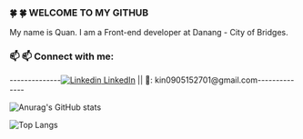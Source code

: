 ### :four_leaf_clover: :four_leaf_clover: WELCOME TO MY GITHUB 
My name is Quan. I am a Front-end developer at Danang - City of Bridges.
### :mailbox: :mailbox: Connect with me: 
--------------[![Linkedin](https://i.stack.imgur.com/gVE0j.png) LinkedIn](https://www.linkedin.com/in/qu%C3%A2n-minh-2a862b24a/) || :email:: kin0905152701@gmail.com--------------

![Anurag's GitHub stats](https://github-readme-stats.vercel.app/api?username=Kin2808&show_icons=true&theme=tokyonight&hide=stars)


![Top Langs](https://github-readme-stats.vercel.app/api/top-langs/?username=Kin2808&layout=compact)

